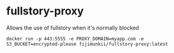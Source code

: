 # fullstory-proxy

Allows the use of fullstory when it's normally blocked

`docker run -p 443:5555 -e PROXY_DOMAIN=myapp.com -e S3_BUCKET=encrypted-please fijimunkii/fullstory-proxy:latest`
